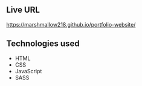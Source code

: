 ## Live URL

https://marshmallow218.github.io/portfolio-website/

## Technologies used

* HTML
* CSS 
* JavaScript
* SASS